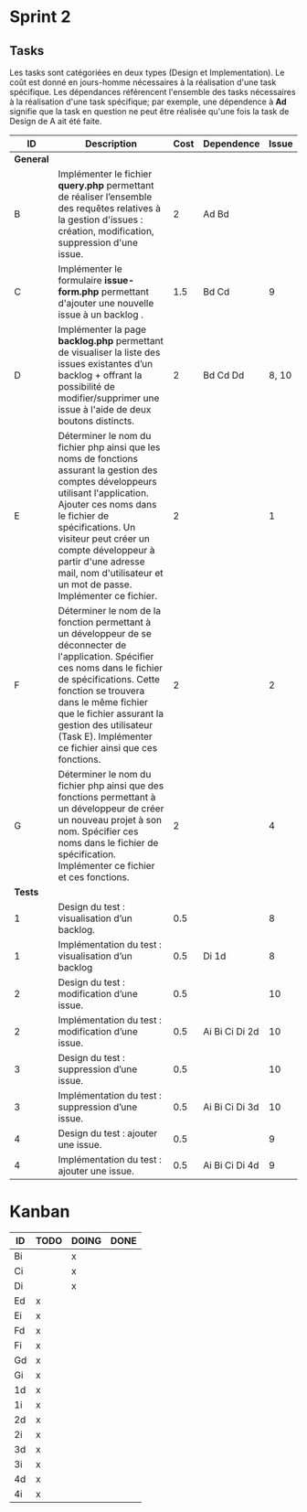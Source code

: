 # Sprint 2

## Tasks

Les tasks sont catégoriées en deux types (Design et Implementation). Le coût est donné en jours-homme nécessaires à la réalisation d'une task spécifique. Les dépendances référencent l'ensemble des tasks nécessaires à la réalisation d'une task spécifique; par exemple, une dépendence à **Ad** signifie que la task en question ne peut être réalisée qu'une fois la task de Design de A ait été faite.

| ID | Description | Cost | Dependence | Issue |
|----|-------------|------|------------|-------|
| **General**      |      |            |       |
|  B | Implémenter le fichier **query.php** permettant de réaliser l’ensemble des requêtes relatives à la gestion d'issues : création, modification, suppression d'une issue.| 2 | Ad Bd | |
|  C | Implémenter le formulaire **issue-form.php** permettant d'ajouter une nouvelle issue à un backlog . | 1.5 | Bd Cd |  9 |
|  D | Implémenter la page **backlog.php** permettant de visualiser la liste des issues existantes d’un backlog + offrant la possibilité de modifier/supprimer une issue à l'aide de deux boutons distincts. | 2 | Bd Cd Dd | 8, 10 |
|  E | Déterminer le nom du fichier php ainsi que les noms de fonctions assurant la gestion des comptes développeurs utilisant l'application. Ajouter ces noms dans le fichier de spécifications. Un visiteur peut créer un compte développeur à partir d'une adresse mail, nom d'utilisateur et un mot de passe. Implémenter ce fichier. | 2 | | 1 |
|  F | Déterminer le nom de la fonction permettant à un développeur de se déconnecter de l'application. Spécifier ces noms dans le fichier de spécifications. Cette fonction se trouvera dans le même fichier que le fichier assurant la gestion des utilisateur (Task E). Implémenter ce fichier ainsi que ces fonctions. | 2 |  | 2 |
|  G | Déterminer le nom du fichier php ainsi que des fonctions permettant à un développeur de créer un nouveau projet à son nom. Spécifier ces noms dans le fichier de spécification. Implémenter ce fichier et ces fonctions. | 2 | | 4 |
| **Tests** |             |      |            |       |
| 1 | Design du test : visualisation d’un backlog. | 0.5 | | 8 |
| 1 | Implémentation du test : visualisation d’un backlog | 0.5 | Di 1d | 8 |
| 2 | Design du test : modification d’une issue. | 0.5 | | 10 |
| 2 | Implémentation du test : modification d’une issue. | 0.5 | Ai Bi Ci Di 2d | 10 |
| 3 | Design du test : suppression d’une issue. | 0.5 | | 10 |
| 3 | Implémentation du test : suppression d’une issue. | 0.5 | Ai Bi Ci Di 3d | 10 |
| 4 | Design du test : ajouter une issue. | 0.5 | | 9 |
| 4 | Implémentation du test : ajouter une issue. | 0.5 | Ai Bi Ci Di 4d | 9 |

# Kanban

| ID | TODO | DOING | DONE |
|----|------|-------|------|
| Bi |      |     x |      |
| Ci |      |     x |      |
| Di |      |     x |      |
| Ed |    x |       |      |
| Ei |    x |       |      |
| Fd |    x |       |      |
| Fi |    x |       |      |
| Gd |    x |       |      |
| Gi |    x |       |      |
| 1d |    x |       |      |
| 1i |    x |       |      |
| 2d |    x |       |      |
| 2i |    x |       |      |
| 3d |    x |       |      |
| 3i |    x |       |      |
| 4d |    x |       |      |
| 4i |    x |       |      |
